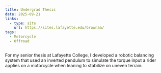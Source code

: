 ```yaml
---
title: Undergrad Thesis
date: 2025-09-21
links:
  - type: site
    url: https://sites.lafayette.edu/brownaa/
tags:
  - Motorcycle
  - Offroad
---
```


For my senior thesis at Lafayette College, I developed a robotic balancing system that used an inverted pendulum to simulate the torque input a rider applies on a motorcycle when leaning to stabilize on uneven terrain. 

<!--more-->
